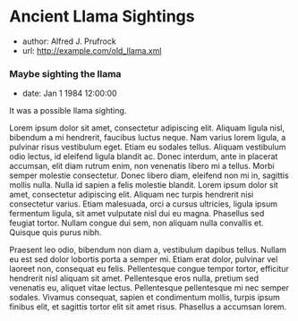 # Ancient Llama Sightings

*   author: Alfred J. Prufrock
*   url: http://example.com/old_llama.xml

### Maybe sighting the llama

*   date: Jan 1 1984 12:00:00

It was a possible llama sighting.

Lorem ipsum dolor sit amet, consectetur adipiscing elit. Aliquam ligula nisl, bibendum a mi hendrerit, faucibus luctus neque. Nam varius lorem ligula, a pulvinar risus vestibulum eget. Etiam eu sodales tellus. Aliquam vestibulum odio lectus, id eleifend ligula blandit ac. Donec interdum, ante in placerat accumsan, elit diam rutrum enim, non venenatis libero mi a tellus. Morbi semper molestie consectetur. Donec libero diam, eleifend non mi in, sagittis mollis nulla. Nulla id sapien a felis molestie blandit. Lorem ipsum dolor sit amet, consectetur adipiscing elit. Aliquam nec turpis hendrerit nisi consectetur varius. Etiam malesuada, orci a cursus ultricies, ligula ipsum fermentum ligula, sit amet vulputate nisl dui eu magna. Phasellus sed feugiat tortor. Nullam congue dui sem, non aliquam nulla convallis et. Quisque quis purus nibh.

Praesent leo odio, bibendum non diam a, vestibulum dapibus tellus. Nullam eu est sed dolor lobortis porta a semper mi. Etiam erat dolor, pulvinar vel laoreet non, consequat eu felis. Pellentesque congue tempor tortor, efficitur hendrerit nisl aliquam sit amet. Pellentesque eros nulla, pretium sed venenatis eu, aliquet vitae lectus. Pellentesque pellentesque mi nec semper sodales. Vivamus consequat, sapien et condimentum mollis, turpis ipsum finibus elit, et sagittis tortor elit sit amet risus. Phasellus a accumsan lorem.
